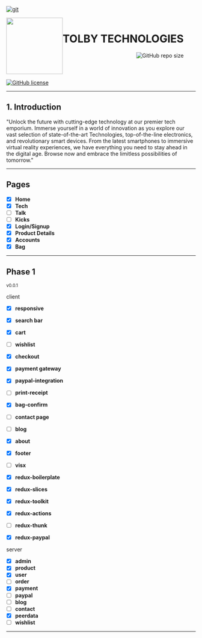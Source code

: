 
[![git](https://img.shields.io/badge/--F05032?logo=git&logoColor=ffffff)](http://git-scm.com/)

<div align="center" style='display:inline-flex'>

<img src="https://i.ibb.co/pjGRsF0/Screenshot-2023-06-24-at-12-15-10-AM.png" width="150" height="150">
<br/>


<br/>

<div style='text-align:right'>
    <h1><b>TOLBY TECHNOLOGIES</b></h1>

![GitHub repo size](https://custom-icon-badges.demolab.com/badge/tolbytech-UNDER%20DEVELOPMENT-blue.svg?logo=tolby%20technologies&logoColor=white)
<br/>

</div>
</div>


<br/>

[![GitHub license](https://img.shields.io/github/license/Naereen/StrapDown.js.svg)](https://github.com/Naereen/StrapDown.js/blob/master/LICENSE)
<br/>
<hr>

## 1. Introduction


"Unlock the future with cutting-edge
    technology at our premier tech emporium. Immerse yourself in a world of
    innovation as you explore our vast selection of state-of-the-art Technologies,
    top-of-the-line electronics, and revolutionary smart devices. From the
    latest smartphones to immersive virtual reality experiences, we have
    everything you need to stay ahead in the digital age. Browse now and embrace
    the limitless possibilities of tomorrow."

<hr>

## Pages

- [x] **Home**
- [x] **Tech**
- [ ] **Talk**
- [ ] **Kicks**
- [x] **Login/Signup**
- [x] **Product Details**
- [x] **Accounts**
- [x] **Bag**

<hr>

## Phase 1

<sub>
v0.0.1
</sub>

<br/>

client
- [x] **responsive**
- [x] **search bar**
- [x] **cart**
- [ ] **wishlist**
- [x] **checkout**
- [x] **payment gateway**
- [x] **paypal-integration**
- [ ] **print-receipt**
- [x] **bag-confirm**
- [ ] **contact page**
- [ ] **blog**
- [x] **about**
- [x] **footer**
- [ ] **visx**


- [x] **redux-boilerplate**
- [x] **redux-slices**
- [x] **redux-toolkit**
- [x] **redux-actions**
- [ ] **redux-thunk**
- [x] **redux-paypal**

server
- [x] **admin**
- [x] **product**
- [x] **user**
- [ ] **order**
- [x] **payment**
- [ ] **paypal**
- [ ] **blog**
- [ ] **contact**
- [x] **peerdata**
- [ ] **wishlist**

<hr>